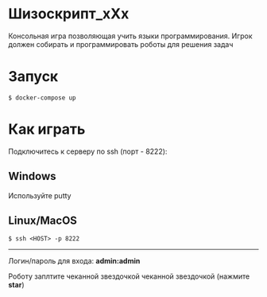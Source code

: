 # Шизоскрипт_xXx
Консольная игра позволяющая учить языки программирования. Игрок должен собирать и программировать роботы для решения задач

# Запуск
```
$ docker-compose up
```

# Как играть
Подключитесь к серверу по ssh (порт - 8222):
## Windows
Используйте putty
## Linux/MacOS
```
$ ssh <HOST> -p 8222
```
---
Логин/пароль для входа: **admin:admin**

Роботу заплтите чеканной звездочкой чеканной звездочкой (нажмите **star**)
